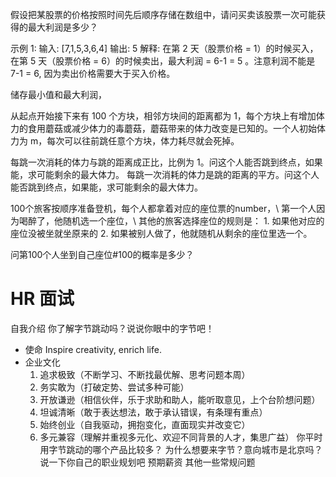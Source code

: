 假设把某股票的价格按照时间先后顺序存储在数组中，请问买卖该股票一次可能获得的最大利润是多少？
 
示例 1:
输入: [7,1,5,3,6,4]
输出: 5
解释: 在第 2 天（股票价格 = 1）的时候买入，在第 5 天（股票价格 = 6）的时候卖出，最大利润 = 6-1 = 5 。注意利润不能是 7-1 = 6, 因为卖出价格需要大于买入价格。

储存最小值和最大利润，



从起点开始接下来有 100 个方块，相邻方块间的距离都为 1，每个方块上有增加体力的食用蘑菇或减少体力的毒蘑菇，蘑菇带来的体力改变是已知的。一个人初始体力为 m，每次可以往前跳任意个方块，体力耗尽就会死掉。

每跳一次消耗的体力与跳的距离成正比，比例为 1。问这个人能否跳到终点，如果能，求可能剩余的最大体力。
每跳一次消耗的体力是跳的距离的平方。问这个人能否跳到终点，如果能，求可能剩余的最大体力。

100个旅客按顺序准备登机，每个人都拿着对应的座位票的number，\ 第一个人因为喝醉了，他随机选一个座位，\ 其他的旅客选择座位的规则是： 1. 如果他对应的座位没被坐就坐原来的 2. 如果被别人做了，他就随机从剩余的座位里选一个。

问第100个人坐到自己座位#100的概率是多少？


# HR 面试
自我介绍
你了解字节跳动吗？说说你眼中的字节吧！
* 使命
 Inspire creativity, enrich life.
* 企业文化
    1. 追求极致（不断学习、不断找最优解、思考问题本周）
    2. 务实敢为（打破定势、尝试多种可能）
    3. 开放谦逊（相信伙伴，乐于求助和助人，能听取意见，上个台阶想问题）
    4. 坦诚清晰（敢于表达想法，敢于承认错误，有条理有重点）
    5. 始终创业（自我驱动，拥抱变化，直面现实并改变它）
    6. 多元兼容（理解并重视多元化、欢迎不同背景的人才，集思广益）
你平时用字节跳动的哪个产品比较多？
为什么想要来字节？意向城市是北京吗？
说一下你自己的职业规划吧
预期薪资
其他一些常规问题